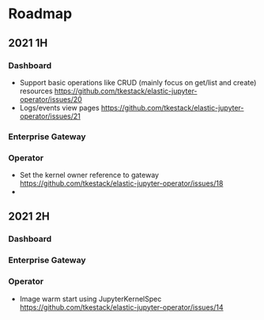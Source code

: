 # Roadmap

## 2021 1H

### Dashboard

- Support basic operations like CRUD (mainly focus on get/list and create) resources https://github.com/tkestack/elastic-jupyter-operator/issues/20
- Logs/events view pages https://github.com/tkestack/elastic-jupyter-operator/issues/21

### Enterprise Gateway


### Operator

- Set the kernel owner reference to gateway https://github.com/tkestack/elastic-jupyter-operator/issues/18
- 

## 2021 2H

### Dashboard

### Enterprise Gateway

### Operator

- Image warm start using JupyterKernelSpec https://github.com/tkestack/elastic-jupyter-operator/issues/14